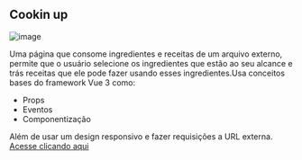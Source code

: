 ## Cookin up

![image](https://github.com/user-attachments/assets/27dffcec-9d80-481d-89d2-412b10c24d84)

Uma página que consome ingredientes e receitas de um arquivo externo, permite que o usuário selecione os ingredientes que estão ao seu alcance e trás receitas que ele pode fazer usando esses ingredientes.Usa conceitos bases do framework Vue 3 como:

- Props
- Eventos
- Componentização

Além de usar um design responsivo e fazer requisições a URL externa.
<a href="https://cookin-up-emilyjulys-projects.vercel.app/" target="_blank">Acesse clicando aqui </a>
